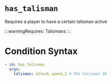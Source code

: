 # `has_talisman`

Requires a player to have a certain talisman active


:::warningRequires:
Talismans
:::

# Condition Syntax
```yaml
- id: has_talisman
  args:
    talisman: attack_speed_2 # The talisman ID
```
